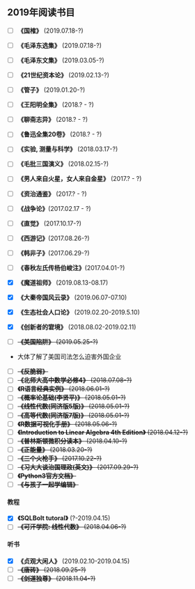 ## 2019年阅读书目


- [ ] **《国榷》** (2019.07.18-?)
- [ ] **《毛泽东选集》** (2019.07.18-?)

- [ ] **《毛泽东文集》** (2019.03.05-?)
- [ ] **《21世纪资本论》** (2019.02.13-?)
- [ ] **《管子》** (2019.01.20-?)

- [ ] **《王阳明全集》** (2018.? - ?)
- [ ] **《聊斋志异》** (2018.? - ?)
- [ ] **《鲁迅全集20卷》** (2018.? - ?)
- [ ] **《实验, 测量与科学》** (2018.03.17-?)
- [ ] **《毛批三国演义》** (2018.02.15-?)

- [ ] **《男人来自火星，女人来自金星》** (2017.? - ?)
- [ ] **《资治通鉴》** (2017.? - ?)
- [ ] **《战争论》**(2017.02.17 - ?)
- [ ] **《直觉》** (2017.10.17-?)
- [ ] **《西游记》**(2017.08.26-?)
- [ ] **《韩非子》**(2017.06.29-?)
- [ ] **《春秋左氏传杨伯峻注》**(2017.04.01-?)

- [x] **《魔道祖师》** (2019.08.13-08.17)
- [x] **《大秦帝国风云录》** (2019.06.07-07.10)
- [x] **《生态社会人口论》** (2019.02.20-2019.5.10)
- [x] **《创新者的宭境》** (2018.08.02-2019.02.11)

- [ ] ~~**《美国陷阱》** (2019.05.25-?)~~
 - 大体了解了美国司法怎么迫害外国企业
- [ ] ~~**《反脆弱》**~~
- [ ] ~~**《北师大高中数学必修4》** (2018.07.08-?)~~
- [ ] ~~**《R语言经典实例》** (2018.06.01-?)~~
- [ ] ~~**《概率论基础(李贤平)》** (2018.05.01-?)~~
- [ ] ~~**《线性代数(同济版5版)》** (2018.05.01-?)~~
- [ ] ~~**《高等代数(同济版7版)》** (2018.05.01-?)~~
- [ ] ~~**《R数据可视化手册》** (2018.05.06-?)~~
- [ ] ~~**《Introduction to Linear Algebra 4th Edition》** (2018.04.12-?)~~
- [ ] ~~**《普林斯顿微积分读本》** (2018.04.10-?)~~
- [ ] ~~**《正能量》** (2018.03.20-?)~~
- [ ] ~~**《三个火枪手》** (2017.10.22-?)~~
- [ ] ~~**《习大大谈治国理政(英文)》** (2017.09.29-?)~~
- [ ] ~~**《Python3官方文档》**~~
- [ ] ~~**《与孩子一起学编辑》**~~

#### 教程
- [x] **《SQLBolt tutoral》** (?-2019.04.15)
- [ ] ~~**《可汗学院: 线性代数》** (2018.04.06-?)~~

#### 听书

- [x] **《贞观大闲人》** (2019.02.10-2019.04.15)
- [ ] ~~**《唐砖》** (2018.09.25-?)~~
- [ ] ~~**《剑道独尊》** (2018.11.04-?)~~
